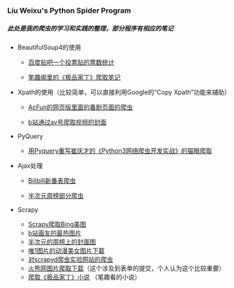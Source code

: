 ### Liu Weixu's Python Spider Program

##### 此处是我的爬虫的学习和实践的整理，部分程序有相应的笔记

- BeautifulSoup4的使用
  - [百度贴吧一个投票贴的票数统计](https://github.com/liuweixu/Python-crawler/tree/master/Beautifulsoup/百度贴吧一个投票贴的票数统计)
  
  - [笔趣阁里的《极品家丁》爬取笔记](https://github.com/liuweixu/Python-crawler/tree/master/Beautifulsoup/笔趣阁里的《极品家丁》爬取笔记)
  
    
  
- Xpath的使用（比较简单，可以直接利用Google的“Copy Xpath”功能来辅助）
  - [AcFun的网页版里面的番剧页面的爬虫](https://github.com/liuweixu/Python-crawler/tree/master/xpath/AcFun的网页版里面的番剧页面爬虫)
  
  - [b站通过av号爬取视频的封面](https://github.com/liuweixu/Python-crawler/tree/master/xpath/b站通过av号爬取视频的封面)
  
    
  
- PyQuery
  
  - [用Pyquery重写崔庆才的《Python3网络爬虫开发实战》的猫眼爬取](https://github.com/liuweixu/Python-crawler/tree/master/PyQuery/用Pyquery重写崔庆才的《Python3网络爬虫开发实战》的猫眼爬取)
  
    
  
- Ajax处理
  - [Bilibili新番表爬虫](https://github.com/liuweixu/Python-crawler/tree/master/Ajax/Bilibili新番表爬虫)
  
  - [半次元周榜部分爬虫](https://github.com/liuweixu/Python-crawler/tree/master/Ajax/半次元周榜部分爬虫)
  
    
  
- Scrapy
  - [Scrapy爬取Bing美图](https://github.com/liuweixu/Python-crawler/tree/master/Scrapy/Bing美图/Bing)
  - [b站画友的最热图片](https://github.com/liuweixu/Python-crawler/tree/master/Scrapy/b站画友的最热图)
  - [半次元的周榜上的封面图](https://github.com/liuweixu/Python-crawler/tree/master/Scrapy/半次元的周榜上的封面图)
  - [唯1图片的动漫美女图片下载](https://github.com/liuweixu/Python-crawler/tree/master/Scrapy/唯1图片的动漫美女图片下载)
  - [对scrapyd爬虫实验网站的爬虫](https://github.com/liuweixu/Python-crawler/tree/master/Scrapy/对scrapyd爬虫实验网站的爬虫)
  - [火熊网图片爬取下载](https://github.com/liuweixu/Python-crawler/tree/master/Scrapy/火熊网图片爬取下载)（这个涉及到表单的提交，个人认为这个比较重要）
  - [爬取《极品家丁》小说](https://github.com/liuweixu/Python-crawler/tree/master/Scrapy/爬取《极品家丁》小说) （笔趣看的小说）